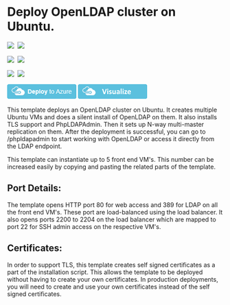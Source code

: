 # Deploy OpenLDAP cluster on Ubuntu.

<IMG SRC="https://azurequickstartsservice.blob.core.windows.net/badges/openldap-cluster-ubuntu/PublicLastTestDate.svg" />&nbsp;
<IMG SRC="https://azurequickstartsservice.blob.core.windows.net/badges/openldap-cluster-ubuntu/PublicDeployment.svg" />&nbsp;

<IMG SRC="https://azurequickstartsservice.blob.core.windows.net/badges/openldap-cluster-ubuntu/FairfaxLastTestDate.svg" />&nbsp;
<IMG SRC="https://azurequickstartsservice.blob.core.windows.net/badges/openldap-cluster-ubuntu/FairfaxDeployment.svg" />&nbsp;

<IMG SRC="https://azurequickstartsservice.blob.core.windows.net/badges/openldap-cluster-ubuntu/BestPracticeResult.svg" />&nbsp;
<IMG SRC="https://azurequickstartsservice.blob.core.windows.net/badges/openldap-cluster-ubuntu/CredScanResult.svg" />&nbsp;

<a href="https://portal.azure.com/#create/Microsoft.Template/uri/https%3A%2F%2Fraw.githubusercontent.com%2FAzure%2Fazure-quickstart-templates%2Fmaster%2Fopenldap-cluster-ubuntu%2Fazuredeploy.json" target="_blank"><img src="https://raw.githubusercontent.com/Azure/azure-quickstart-templates/master/1-CONTRIBUTION-GUIDE/images/deploytoazure.png"/></a>
<a href="http://armviz.io/#/?load=https%3A%2F%2Fraw.githubusercontent.com%2FAzure%2Fazure-quickstart-templates%2Fmaster%2Fopenldap-cluster-ubuntu%2Fazuredeploy.json" target="_blank">
    <img src="https://raw.githubusercontent.com/Azure/azure-quickstart-templates/master/1-CONTRIBUTION-GUIDE/images/visualizebutton.png"/>
</a>

This template deploys an OpenLDAP cluster on Ubuntu. It creates multiple Ubuntu VMs and does a silent install of OpenLDAP on them. It also installs TLS support and PhpLDAPAdmin. Then it sets up N-way multi-master replication on them. After the deployment is successful, you can go to /phpldapadmin to start working with OpenLDAP or access it directly from the LDAP endpoint.

This template can instantiate up to 5 front end VM's. This number can be increased easily by copying and pasting the related parts of the template. 

## Port Details:
The template opens HTTP port 80 for web access and 389 for LDAP on all the front end VM's. These port are load-balanced using the load balancer.
It also opens ports 2200 to 2204 on the load balancer which are mapped to port 22 for SSH admin access on the respective VM's.

## Certificates:
In order to support TLS, this template creates self signed certificates as a part of the installation script. This allows the template to be deployed without having to create your own certificates. In production deployments, you will need to create and use your own certificates instead of the self signed certificates.


